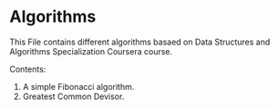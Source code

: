 # Algorithms
This File contains different algorithms basaed on Data Structures and Algorithms Specialization Coursera course.

Contents:
1) A simple Fibonacci algorithm.
2) Greatest Common Devisor.
